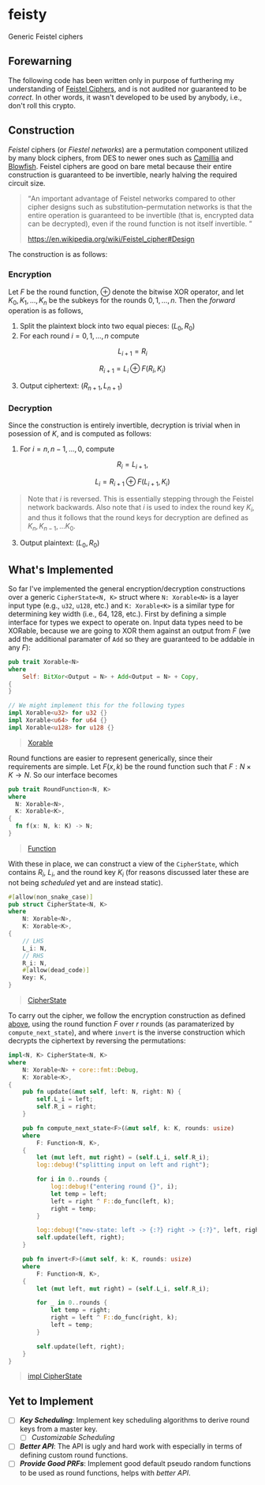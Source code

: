 # feisty
Generic Feistel ciphers

## Forewarning
The following code has been written only in purpose of furthering my understanding of [Feistel Ciphers](https://en.wikipedia.org/wiki/Feistel_cipher), and is not audited nor guaranteed to be _correct_. In other words, 
it wasn't developed to be used by anybody, i.e., don't roll this crypto.

## Construction
_Feistel_ ciphers (or _Fiestel networks_) are a permutation component utilized by many block ciphers, from DES to newer ones such as [Camillia](https://en.wikipedia.org/wiki/Camellia_(cipher)) and [Blowfish](https://en.wikipedia.org/wiki/Blowfish_(cipher)).
Feistel ciphers are good on bare metal because their entire construction is guaranteed to be invertible, nearly halving the required circuit size. 

> <q>An important advantage of Feistel networks compared to other cipher designs such as substitution–permutation networks is that the entire operation 
is guaranteed to be invertible (that is, encrypted data can be decrypted), even if the round function is not itself invertible. </q>
> 
> https://en.wikipedia.org/wiki/Feistel_cipher#Design

The construction is as follows:

### Encryption
Let $F$ be the round function, $\oplus$ denote the bitwise XOR operator, and let $K_0,K_1,...,K_n$ be the subkeys for the rounds $0,1,...,n$. Then the _forward_ operation is as follows,
1. Split the plaintext block into two equal pieces: $(L_0, R_0)$
2. For each round $i=0,1,...,n$ compute 

$$L_{i+1}=R_i$$

$$R_{i+1}=L_{i}\oplus F(R_i, K_i)$$

3. Output ciphertext: $(R_{n+1},L_{n+1})$

### Decryption
Since the construction is entirely invertible, decryption is trivial when in posession of $K$, and is computed as follows:
1. For $i=n,n-1,...,0$, compute

$$R_i=L_{i+1},$$

$$L_i=R_{i+1}\oplus F(L_{i+1},K_i)$$

   > Note that $i$ is reversed. This is essentially stepping through the Feistel network backwards. Also note that $i$ is used to index the round key $K_i$, and thus it follows
   > that the round keys for decryption are defined as $K_n,K_{n-1},...K_0$.
3. Output plaintext: $(L_0,R_0)$

## What's Implemented
So far I've implemented the general encryption/decryption constructions over a generic `CipherState<N, K>` struct where `N: Xorable<N>` is a layer input type (e.g., `u32`, `u128`, etc.) and 
`K: Xorable<K>` is a similar type for determining key width (i.e., 64, 128, etc.). First by defining a simple interface for types we expect to operate on. Input data types need to be XORable, 
because we are going to XOR them against an output from $F$ (we add the additional paramater of `Add` so they are guaranteed to be addable in any $F$):
```Rust
pub trait Xorable<N>
where
    Self: BitXor<Output = N> + Add<Output = N> + Copy,
{
}

// We might implement this for the following types
impl Xorable<u32> for u32 {}
impl Xorable<u64> for u64 {}
impl Xorable<u128> for u128 {}
```
> [Xorable](https://github.com/phasewalk1/feisty/blob/master/src/prelude.rs#L4)

Round functions are easier to represent generically, since their requirements are simple. Let $F(x,k)$ be the round function such that $F:N\times K\rightarrow N$. So our interface becomes
```Rust
pub trait RoundFunction<N, K>
where
  N: Xorable<N>,
  K: Xorable<K>,
{
  fn f(x: N, k: K) -> N;
}
```
> [Function](https://github.com/phasewalk1/feisty/blob/master/src/prelude.rs#L123)

With these in place, we can construct a view of the `CipherState`, which contains $R_i$, $L_i$, and the round key $K_i$ (for reasons discussed later these are not being _scheduled_ yet and are instead static).
```Rust
#[allow(non_snake_case)]
pub struct CipherState<N, K>
where
    N: Xorable<N>,
    K: Xorable<K>,
{
    // LHS
    L_i: N,
    // RHS
    R_i: N,
    #[allow(dead_code)]
    Key: K,
}
```
> [CipherState](https://github.com/phasewalk1/feisty/blob/master/src/prelude.rs#L123)

To carry out the cipher, we follow the encryption construction as defined [above](https://github.com/phasewalk1/feisty/#readme#encryption), using the round function $F$ over $r$ rounds (as paramaterized by `compute_next_state`),
and where `invert` is the inverse construction which decrypts the ciphertext by reversing the permutations:

```Rust
impl<N, K> CipherState<N, K>
where
    N: Xorable<N> + core::fmt::Debug,
    K: Xorable<K>,
{
    pub fn update(&mut self, left: N, right: N) {
        self.L_i = left;
        self.R_i = right;
    }

    pub fn compute_next_state<F>(&mut self, k: K, rounds: usize)
    where
        F: Function<N, K>,
    {
        let (mut left, mut right) = (self.L_i, self.R_i);
        log::debug!("splitting input on left and right");

        for i in 0..rounds {
            log::debug!("entering round {}", i);
            let temp = left;
            left = right ^ F::do_func(left, k);
            right = temp;
        }

        log::debug!("new-state: left -> {:?} right -> {:?}", left, right);
        self.update(left, right);
    }

    pub fn invert<F>(&mut self, k: K, rounds: usize)
    where
        F: Function<N, K>,
    {
        let (mut left, mut right) = (self.L_i, self.R_i);

        for _ in 0..rounds {
            let temp = right;
            right = left ^ F::do_func(right, k);
            left = temp;
        }

        self.update(left, right);
    }
}

```
> [impl CipherState](https://github.com/phasewalk1/feisty/blob/master/src/prelude.rs#L29)

## Yet to Implement
- [ ] ***Key Scheduling***: Implement key scheduling algorithms to derive round keys from a master key.
  - [ ] *Customizable Scheduling*
- [ ] ***Better API***: The API is ugly and hard work with especially in terms of defining custom round functions.
- [ ] ***Provide Good PRFs***: Implement good default pseudo random functions to be used as round functions, helps with _better API_.
